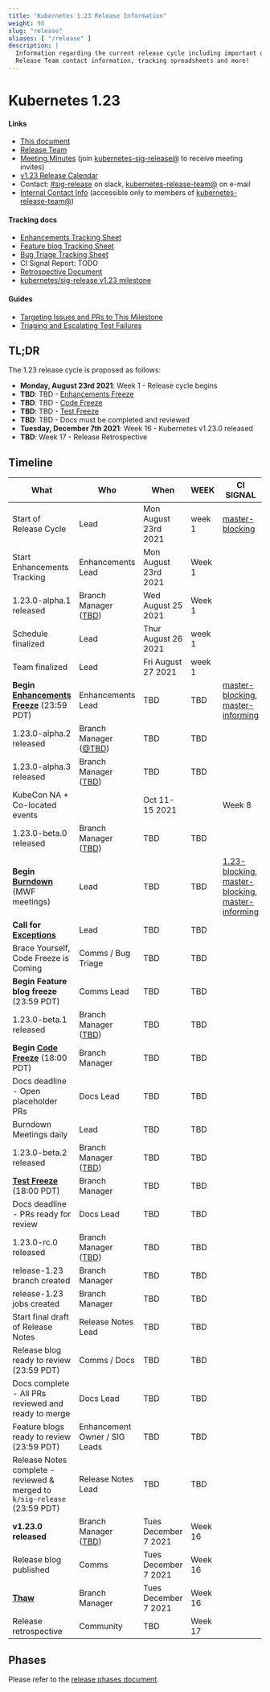 ```yaml
---
title: "Kubernetes 1.23 Release Information"
weight: 98
slug: "release"
aliases: [ "/release" ]
description: |
  Information regarding the current release cycle including important dates,
  Release Team contact information, tracking spreadsheets and more!
---
```


# Kubernetes 1.23

#### Links

* [This document](https://git.k8s.io/sig-release/releases/release-1.23/README.md)
* [Release Team](https://github.com/kubernetes/sig-release/blob/master/releases/release-1.23/release-team.md)
* [Meeting Minutes](http://bit.ly/k8s122-releasemtg) (join [kubernetes-sig-release@] to receive meeting invites)
* [v1.23 Release Calendar][k8s123-calendar]
* Contact: [#sig-release] on slack, [kubernetes-release-team@] on e-mail
* [Internal Contact Info][Internal Contact Info] (accessible only to members of [kubernetes-release-team@])

#### Tracking docs

* [Enhancements Tracking Sheet](TBD)
* [Feature blog Tracking Sheet](TBD)
* [Bug Triage Tracking Sheet](TBD)
* CI Signal Report: TODO
* [Retrospective Document][Retrospective Document]
* [kubernetes/sig-release v1.23 milestone](https://github.com/kubernetes/kubernetes/milestone/51)

#### Guides

* [Targeting Issues and PRs to This Milestone](https://git.k8s.io/community/contributors/devel/sig-release/release.md)
* [Triaging and Escalating Test Failures](https://git.k8s.io/community/contributors/devel/sig-testing/testing.md#troubleshooting-a-failure)

## TL;DR

The 1.23 release cycle is proposed as follows:

- **Monday, August 23rd 2021**: Week 1 - Release cycle begins
- **TBD**: TBD - [Enhancements Freeze](../release_phases.md#enhancements-freeze)
- **TBD**: TBD - [Code Freeze](../release_phases.md#code-freeze)
- **TBD**: TBD - [Test Freeze](../release_phases.md#test-freeze)
- **TBD**: TBD - Docs must be completed and reviewed
- **Tuesday, December 7th 2021**: Week 16 - Kubernetes v1.23.0 released
- **TBD**: Week 17 - Release Retrospective

## Timeline

| **What** | **Who** | **When** | **WEEK** | **CI SIGNAL** |
|---|---|-------|---|---|
| Start of Release Cycle | Lead | Mon August 23rd 2021 | week 1 | [master-blocking] |
| Start Enhancements Tracking | Enhancements Lead | Mon August 23rd 2021| Week 1 | |
| 1.23.0-alpha.1 released | Branch Manager ([TBD](TBD)) | Wed August 25 2021 | Week 1 | |
| Schedule finalized | Lead | Thur August 26 2021 | week 1 | |
| Team finalized | Lead | Fri August 27 2021 | week 1 | |
| **Begin [Enhancements Freeze]** (23:59 PDT) | Enhancements Lead | TBD | TBD | [master-blocking], [master-informing] |
| 1.23.0-alpha.2 released | Branch Manager ([@TBD](TBD)) | TBD | TBD | |
| 1.23.0-alpha.3 released | Branch Manager ([TBD](TBD)) | TBD | TBD | |
| KubeCon NA + Co-located events | | Oct 11-15 2021 | | Week 8 |
| 1.23.0-beta.0 released | Branch Manager ([TBD](TBD)) | TBD | TBD | |
| **Begin [Burndown]** (MWF meetings) | Lead | TBD | TBD | [1.23-blocking], [master-blocking], [master-informing] |
| **Call for [Exceptions][Exception]** | Lead | TBD | TBD | |
| Brace Yourself, Code Freeze is Coming | Comms / Bug Triage | TBD | TBD | |
| **Begin Feature blog freeze** (23:59 PDT) | Comms Lead | TBD | TBD | |
| 1.23.0-beta.1 released | Branch Manager ([TBD](TBD)) | TBD | TBD | |
| **Begin [Code Freeze]** (18:00 PDT) | Branch Manager | TBD | TBD | |
| Docs deadline - Open placeholder PRs | Docs Lead |TBD | TBD | |
| Burndown Meetings daily| Lead | TBD | TBD | |
| 1.23.0-beta.2 released | Branch Manager ([TBD](TBD)) | TBD | TBD | |
| **[Test Freeze]** (18:00 PDT) | Branch Manager | TBD | TBD | |
| Docs deadline - PRs ready for review | Docs Lead | TBD | TBD | |
| 1.23.0-rc.0 released | Branch Manager ([TBD](TBD)) | TBD | TBD | |
| release-1.23 branch created | Branch Manager | TBD | TBD | |
| release-1.23 jobs created | Branch Manager | TBD | TBD | |
| Start final draft of Release Notes | Release Notes Lead | TBD | TBD | |
| Release blog ready to review (23:59 PDT) | Comms / Docs | TBD | TBD | |
| Docs complete - All PRs reviewed and ready to merge | Docs Lead | TBD | TBD | |
| Feature blogs ready to review (23:59 PDT)| Enhancement Owner / SIG Leads | TBD | TBD | |
| Release Notes complete - reviewed & merged to `k/sig-release` (23:59 PDT) | Release Notes Lead | TBD | TBD | |
| **v1.23.0 released** | Branch Manager ([TBD](TBD)) | Tues December 7 2021 | Week 16 | |
| Release blog published | Comms | Tues December 7 2021 | Week 16 | |
| **[Thaw]** | Branch Manager | Tues December 7 2021 | Week 16 | |
| Release retrospective | Community | TBD | Week 17 | |

## Phases

Please refer to the [release phases document](../release_phases.md).

[k8s123-calendar]: https://bit.ly/k8s-release-cal
[Internal Contact Info]: TBD
[Retrospective Document]: https://TBD

[Enhancements Freeze]: ../release_phases.md#enhancements-freeze
[Burndown]: ../release_phases.md#burndown
[Code Freeze]: ../release_phases.md#code-freeze
[Exception]: ../release_phases.md#exceptions
[Thaw]: ../release_phases.md#thaw
[Test Freeze]: ../release_phases.md#test-freeze

[kubernetes-release-team@]: https://groups.google.com/a/kubernetes.io/g/release-team
[kubernetes-sig-release@]: https://groups.google.com/forum/#!forum/kubernetes-sig-release
[#sig-release]: https://kubernetes.slack.com/messages/sig-release/
[kubernetes-release-calendar]: https://bit.ly/k8s-release-cal
[kubernetes/kubernetes]: https://github.com/kubernetes/kubernetes

[master-blocking]: https://testgrid.k8s.io/sig-release-master-blocking#Summary
[master-informing]: https://testgrid.k8s.io/sig-release-master-informing#Summary
[1.23-blocking]: https://testgrid.k8s.io/sig-release-1.23-blocking#Summary

[exception requests]: ../EXCEPTIONS.md
[release phases document]: ../release_phases.md

